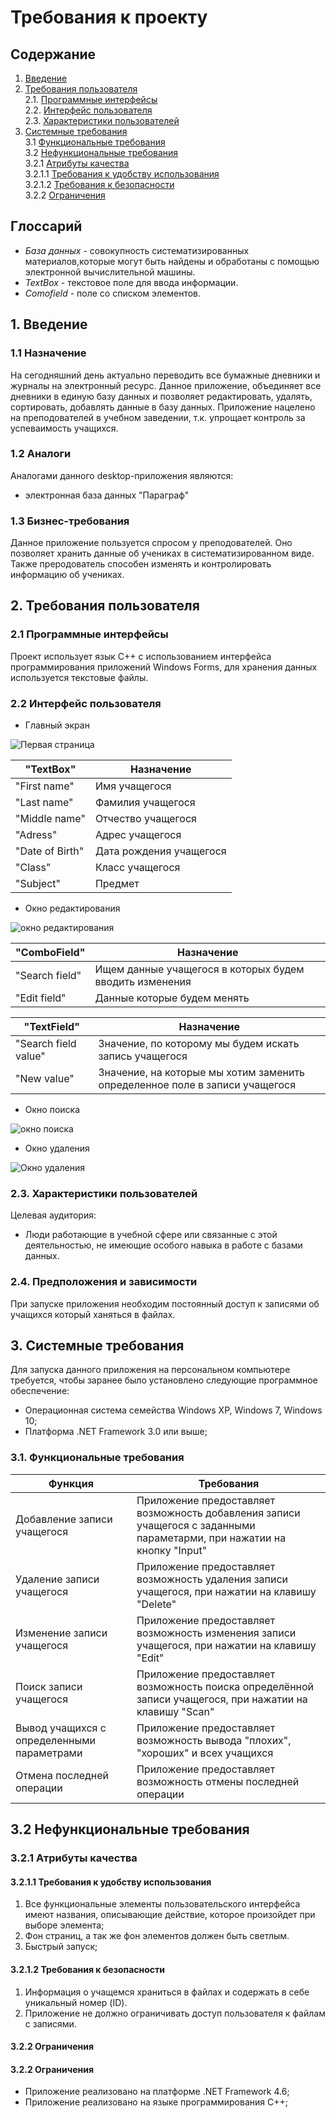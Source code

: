 # Требования к проекту <a name="introduction"></a>
## Содержание
1. [Введение](#1)
2. [Требования пользователя](#2) <br>
  2.1. [Программные интерфейсы](#2.1) <br>
  2.2. [Интерфейс пользователя](#2.2) <br>
  2.3. [Характеристики пользователей](#2.3) <br>
3. [Системные требования](#3) <br>
  3.1 [Функциональные требования](#3.1) <br>
  3.2 [Нефункциональные требования](#3.2) <br>
    3.2.1 [Атрибуты качества](#3.2.1) <br>
      3.2.1.1 [Требования к удобству использования](#3.2.1.1) <br>
      3.2.1.2 [Требования к безопасности](#3.2.1.2) <br>
	3.2.2 [Ограничения](#3.2.2) <br>
## Глоссарий

- *База данных* - совокупность систематизированных материалов,которые могут быть найдены и обработаны с помощью электронной вычислительной машины.
- *TextBox* - текстовое поле для ввода информации.
- *Comofield* - поле со списком элементов.
## 1. Введение <a name="1"></a>
### 1.1 Назначение
На сегодняшний день актуально переводить все бумажные дневники и журналы на электронный ресурс. Данное приложение, объединяет все дневники в единую базу данных и позволяет редактировать, удалять, сортировать, добавлять данные в базу данных. Приложение нацелено на преподователей в учебном заведении, т.к. упрощает контроль за успеваимость учащихся.
### 1.2 Аналоги
Аналогами данного desktop-приложения являются:
- электронная база данных "Параграф"
### 1.3 Бизнес-требования
Данное приложение пользуется спросом у преподователей. Оно позволяет хранить данные об учениках в систематизированном виде. Также преродователь способен изменять и контролировать информацию об учениках.   
## 2. Требования пользователя <a name="2"></a>
### 2.1 Программные интерфейсы <a name="2.1"></a>
Проект использует язык С++ c использованием интерфейса программирования приложений Windows Forms, для хранения данных используется текстовые файлы.
### 2.2 Интерфейс пользователя <a name="2.2"></a>
- Главный экран

![Первая страница](https://github.com/DaniilNaumenko/Electronic_Diary/blob/master/Mockups/student%20page.png)

"TextBox" | Назначение
--- | ---
"First name" | Имя учащегося
"Last name" | Фамилия учащегося
"Middle name" | Отчество учащегося
"Adress" | Адрес учащегося
"Date of Birth" | Дата рождения учащегося
"Class" | Класс учащегося
"Subject" | Предмет 

- Окно редактирования

![окно редактирования](https://github.com/DaniilNaumenko/Electronic_Diary/blob/master/Mockups/Redactionpng.png)

"ComboField" | Назначение
--- | ---
"Search field" | Ищем данные учащегося в которых будем вводить изменения 
"Edit field" | Данныe которые будем менять 

"TextField" | Назначение
--- | ---
"Search field value" | Значение, по которому мы будем искать запись учащегося
"New value" | Значение, на которые мы хотим заменить определенное поле в записи учащегося
- Окно поиска

![окно поиска](https://github.com/DaniilNaumenko/Electronic_Diary/blob/master/Mockups/search.png)

- Окно удаления

![Окно удаления](https://github.com/DaniilNaumenko/Electronic_Diary/blob/master/Mockups/Deletion.png)
### 2.3. Характеристики пользователей <a name="2.3"></a>
Целевая аудитория:
* Люди работающие в учебной сфере или связанные с этой деятельностью, не имеющие особого навыка в работе с базами данных.
### 2.4. Предположения и зависимости <a name="2.4"></a>
При запуске приложения необходим постоянный доступ к записями об учащихся который ханяться в файлах.
## 3. Системные требования <a name="3"></a>
Для запуска данного приложения на персональном компьютере требуется, чтобы заранее было установлено следующие программное обеспечение:
- Операционная система семейства Windows XP, Windows 7, Windows 10;
- Платформа .NET Framework 3.0 или выше;
### 3.1. Функциональные требования <a name="3.1"></a>

Функция | Требования
--- | ---
Добавление записи учащегося | Приложение предоставляет  возможность добавления записи учащегося с заданными параметарми, при нажатии на кнопку "Input"
Удаление записи учащегося | Приложение предоставляет возможность удаления записи учащегося, при нажатии на клавишу "Delete"
Изменение записи учащегося | Приложение предоставляет возможность изменения записи учащегося, при нажатии на клавишу "Edit"
Поиск записи учащегося | Приложение предоставляет возможность поиска определённой записи учащегося, при нажатии на клавишу "Scan"
Вывод учащихся с определенными параметрами | Приложение предоставляет возможность вывода "плохих", "хороших" и всех учащихся
Отмена последней операции | Приложение предоставляет возможность отмены последней операции
## 3.2 Нефункциональные требования <a name="3.2"></a> 
### 3.2.1 Атрибуты качества <a name="3.2.1"></a>
#### 3.2.1.1 Требования к удобству использования <a name="3.2.1.1"></a>
1. Все функциональные элементы пользовательского интерфейса имеют названия, описывающие действие, которое произойдет при выборе элемента;
2. Фон страниц, а так же фон элементов должен быть светлым. 
3. Быстрый запуск;
#### 3.2.1.2 Требования к безопасности <a name="3.2.1.2"></a>
1. Информация о учащемся храниться в файлах и содержать в себе уникальный номер (ID).
2. Приложение не должно ограничивать доступ пользователя к файлам с записями.
#### 3.2.2 Ограничения <a name="3.2.3"></a>
#### 3.2.2 Ограничения <a name="3.2.2"></a>
 - Приложение реализовано на платформе .NET Framework 4.6;
 - Приложение реализовано на языке программирования C++;


